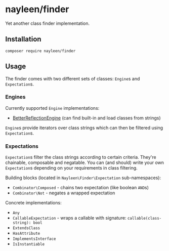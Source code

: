 # nayleen/finder
Yet another class finder implementation.

## Installation
`composer require nayleen/finder`

## Usage
The finder comes with two different sets of classes: `Engine`s and `Expectation`s.

### Engines
Currently supported `Engine` implementations:
- [BetterReflectionEngine](https://github.com/Roave/BetterReflection) (can find built-in and load classes from strings)

`Engine`s provide iterators over class strings which can then be filtered using `Expectation`s.

### Expectations
`Expectation`s filter the class strings according to certain criteria. They're chainable, composable and negatable. You can
(and should) write your own `Expectation`s depending on your requirements in class filtering.

Building blocks (located in `Nayleen\Finder\Expectation` sub-namespaces):
- `Combinator\Composed` - chains two expectation (like boolean `AND`s)
- `Combinator\Not` - negates a wrapped expectation

Concrete implementations:
- `Any`
- `CallableExpectation` - wraps a callable with signature: `callable(class-string): bool`
- `ExtendsClass`
- `HasAttribute`
- `ImplementsInterface`
- `IsInstantiable`
